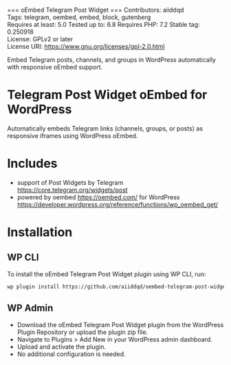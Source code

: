 === oEmbed Telegram Post Widget ===
Contributors: aiiddqd  
Tags: telegram, oembed, embed, block, gutenberg  
Requires at least: 5.0
Tested up to: 6.8
Requires PHP: 7.2
Stable tag: 0.250918  
License: GPLv2 or later  
License URI: https://www.gnu.org/licenses/gpl-2.0.html  

Embed Telegram posts, channels, and groups in WordPress automatically with responsive oEmbed support.

#  Telegram Post Widget oEmbed for WordPress

Automatically embeds Telegram links (channels, groups, or posts) as responsive iframes using WordPress oEmbed.

# Includes
- support of Post Widgets by Telegram https://core.telegram.org/widgets/post 
- powered by oembed https://oembed.com/ for WordPress https://developer.wordpress.org/reference/functions/wp_oembed_get/

# Installation

## WP CLI
To install the oEmbed Telegram Post Widget plugin using WP CLI, run:

```bash
wp plugin install https://github.com/aiiddqd/oembed-telegram-post-widget/archive/refs/heads/main.zip --activate
``` 

## WP Admin
- Download the oEmbed Telegram Post Widget plugin from the WordPress Plugin Repository or upload the plugin zip file.
- Navigate to Plugins > Add New in your WordPress admin dashboard.
- Upload and activate the plugin.
- No additional configuration is needed.